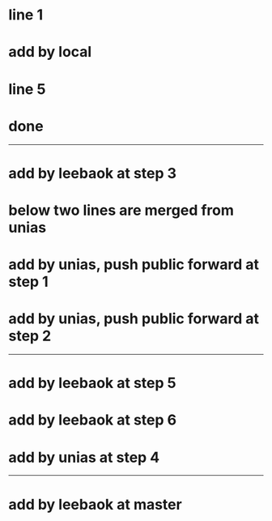 # line 1
# add by local


# line 5
# done

-----------------------------
# add by leebaok at step 3

# below two lines are merged from unias
# add by unias, push public forward at step 1
# add by unias, push public forward at step 2

--------------------------------
# add by leebaok at step 5
# add by leebaok at step 6
# add by unias at step 4
------------------------------
# add by leebaok at master

